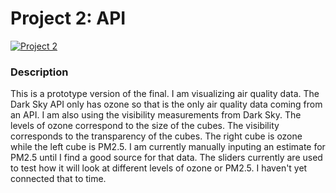 # Project 2: API

[![Project 2](https://img.youtube.com/vi/9XM8Ffbd5uo&feature=youtu.be/0.jpg)](https://www.youtube.com/watch?v=9XM8Ffbd5uo&feature=youtu.be)


### Description

This is a prototype version of the final. I am visualizing air quality data. The Dark Sky API only has ozone so that is the only air quality data coming from an API. I am also using the visibility measurements from Dark Sky. The levels of ozone correspond to the size of the cubes. The visibility corresponds to the transparency of the cubes. The right cube is ozone while the left cube is PM2.5. I am currently manually inputing an estimate for PM2.5 until I find a good source for that data. The sliders currently are used to test how it will look at different levels of ozone or PM2.5. I haven't yet connected that to time.  